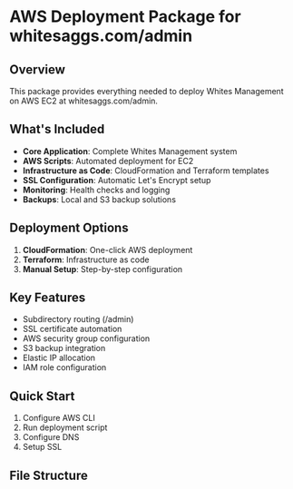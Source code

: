 # AWS Deployment Package for whitesaggs.com/admin

## Overview
This package provides everything needed to deploy Whites Management on AWS EC2 at whitesaggs.com/admin.

## What's Included
- **Core Application**: Complete Whites Management system
- **AWS Scripts**: Automated deployment for EC2
- **Infrastructure as Code**: CloudFormation and Terraform templates
- **SSL Configuration**: Automatic Let's Encrypt setup
- **Monitoring**: Health checks and logging
- **Backups**: Local and S3 backup solutions

## Deployment Options
1. **CloudFormation**: One-click AWS deployment
2. **Terraform**: Infrastructure as code
3. **Manual Setup**: Step-by-step configuration

## Key Features
- Subdirectory routing (/admin)
- SSL certificate automation
- AWS security group configuration
- S3 backup integration
- Elastic IP allocation
- IAM role configuration

## Quick Start
1. Configure AWS CLI
2. Run deployment script
3. Configure DNS
4. Setup SSL

## File Structure
